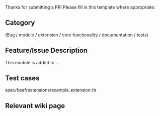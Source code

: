 Thanks for submitting a PR! Please fill in this template where appropriate:

## Category

(Bug / module / extension / core functionality / documentation / tests)

## Feature/Issue Description

This module is added to ...

## Test cases

spec/beef/extensions/example_extension.rb

## Relevant wiki page

